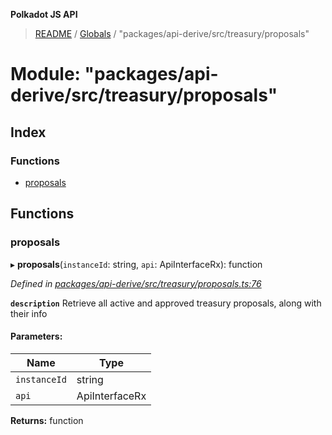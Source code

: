 **Polkadot JS API**

> [README](../README.md) / [Globals](../globals.md) / "packages/api-derive/src/treasury/proposals"

# Module: "packages/api-derive/src/treasury/proposals"

## Index

### Functions

* [proposals](_packages_api_derive_src_treasury_proposals_.md#proposals)

## Functions

### proposals

▸ **proposals**(`instanceId`: string, `api`: ApiInterfaceRx): function

*Defined in [packages/api-derive/src/treasury/proposals.ts:76](https://github.com/polkadot-js/api/blob/33c161f87/packages/api-derive/src/treasury/proposals.ts#L76)*

**`description`** Retrieve all active and approved treasury proposals, along with their info

#### Parameters:

Name | Type |
------ | ------ |
`instanceId` | string |
`api` | ApiInterfaceRx |

**Returns:** function
